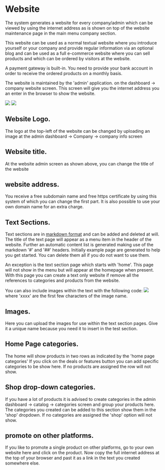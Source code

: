 # Website

The system generates a website for every company/admin which can be viewed by using the internet address as is shown on top of the website maintenance page in the main menu company section.

This website can be used as a normal textual website where you introduce yourself or your company and provide regular information via an optional blog and can be used as a full e-commerce website where you can sell products and which can be ordered by visitors at the website.

A payment gateway is built-in. You need to provide your bank account in order to receive the ordered products on a monthly basis.

The website is maintained by the 'admin' application. on the dashboard -> company website screen. This screen will give you the internet address you an enter in the browser to show the website. 

<img src=_media/websiteAdmin.png>          <img src=_media/website.png>

## Website Logo.
The logo at the top-left of the website can be changed by uploading an image at the admin dashboard -> Company -> company info screen

## Website title.
At the website admin screen as shown above, you can change the title of the website

## website address.
You receive a free subdomain name and free https certificate by using this system of which you can change the first part. It is also possible to use your own domain name for an extra charge.

## Text Sections.
Text sections are in [markdown format](https://www.markdownguide.org/cheat-sheet/) and can be added and deleted at will. The title of the text page will appear as a menu item in the header of the website. Further  an automatic content list is generated making use of the markdown '#' and '##' headers. Initially example page are generated to help you get started. You can delete them all if you do not want to use them.

An exception is the text section page which starts with 'home'. This page will not show in the menu but will appear at the homepage when present. With this page you can create a text only website if remove all the references to categories and products from the website.

You can also include images within the text with the following code: ![](/getImage/xxxx) where 'xxxx' are the first few characters of the image name.

## Images.
Here you can upload the images for use within the text section pages. Give it a unique name because you need it to insert in the test section.

## Home Page categories.
The home will show products in two rows as indicated by the 'home page categories'
If you click on the deals or features button you can add specific categories to be show here. If no products are assigned the row will not show. 

## Shop drop-down categories.
If you have a lot of products it is advised to create categories in the admin dashboard -> catalog -> categories screen and group your products here.  
The categories you created can be added to this section show them in the 'shop' dropdown.  If no categories are assigned the 'shop' option will not show.

## promote on other platforms.
If you like to promote a single product on other platforms, go to your own website here and click on the product. Now copy the full internet address at the top of your browser and past it as a link in the text you created somewhere else.